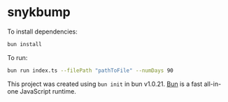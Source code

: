 # snykbump

To install dependencies:

```bash
bun install
```

To run:

```bash
bun run index.ts --filePath "pathToFile" --numDays 90
```

This project was created using `bun init` in bun v1.0.21. [Bun](https://bun.sh) is a fast all-in-one JavaScript runtime.
